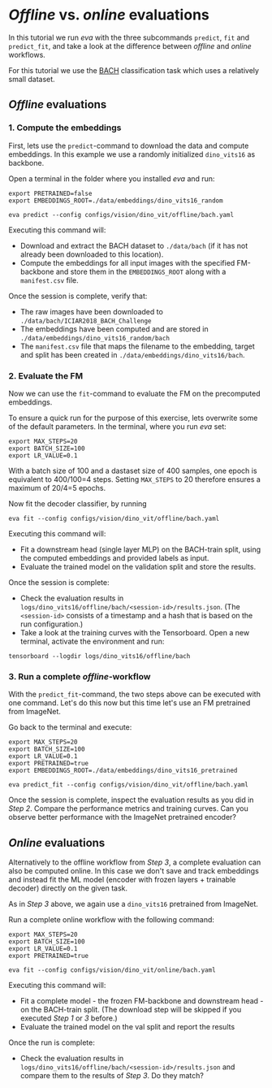 # *Offline* vs. *online* evaluations

In this tutorial we run *eva* with the three subcommands `predict`, `fit` and `predict_fit`, and take a look at the difference between *offline* and *online* workflows.

For this tutorial we use the [BACH](../../datasets/bach.md) classification task which uses a relatively small dataset.

## *Offline* evaluations

### 1. Compute the embeddings

First, lets use the `predict`-command to download the data and compute embeddings. In this example we use a randomly initialized `dino_vits16` as backbone.

Open a terminal in the folder where you installed *eva* and run:
```
export PRETRAINED=false
export EMBEDDINGS_ROOT=./data/embeddings/dino_vits16_random

eva predict --config configs/vision/dino_vit/offline/bach.yaml
```

Executing this command will:

 - Download and extract the BACH dataset to `./data/bach` (if it has not already been downloaded to this location).
 - Compute the embeddings for all input images with the specified FM-backbone and store them in the `EMBEDDINGS_ROOT` along with a `manifest.csv` file.

Once the session is complete, verify that:

- The raw images have been downloaded to `./data/bach/ICIAR2018_BACH_Challenge`
- The embeddings have been computed and are stored in `./data/embeddings/dino_vits16_random/bach`
- The `manifest.csv` file that maps the filename to the embedding, target and split has been created in `./data/embeddings/dino_vits16/bach`.

### 2. Evaluate the FM 

Now we can use the `fit`-command to evaluate the FM on the precomputed embeddings.

To ensure a quick run for the purpose of this exercise, lets overwrite some of the default parameters. In the terminal, where you run *eva* set:
```
export MAX_STEPS=20
export BATCH_SIZE=100
export LR_VALUE=0.1
```
With a batch size of 100 and a dastaset size of 400 samples, one epoch is equivalent to 400/100=4 steps. Setting `MAX_STEPS` to 20 therefore ensures a maximum of 20/4=5 epochs.

Now fit the decoder classifier, by running
```
eva fit --config configs/vision/dino_vit/offline/bach.yaml
```

Executing this command will:

 - Fit a downstream head (single layer MLP) on the BACH-train split, using the computed embeddings and provided labels as input.
 - Evaluate the trained model on the validation split and store the results.

Once the session is complete:

- Check the evaluation results in `logs/dino_vits16/offline/bach/<session-id>/results.json`. (The `<session-id>` consists of a timestamp and a hash that is based on the run configuration.)
- Take a look at the training curves with the Tensorboard. Open a new terminal, activate the environment and run:
```
tensorboard --logdir logs/dino_vits16/offline/bach
```

### 3. Run a complete *offline*-workflow

With the `predict_fit`-command, the two steps above can be executed with one command. Let's do this now but this time let's use an FM pretrained from ImageNet.

Go back to the terminal and execute:
```
export MAX_STEPS=20
export BATCH_SIZE=100
export LR_VALUE=0.1
export PRETRAINED=true
export EMBEDDINGS_ROOT=./data/embeddings/dino_vits16_pretrained

eva predict_fit --config configs/vision/dino_vit/offline/bach.yaml
```

Once the session is complete, inspect the evaluation results as you did in *Step 2*. Compare the performance metrics and training curves. Can you observe better performance with the ImageNet pretrained encoder?

## *Online* evaluations

Alternatively to the offline workflow from *Step 3*, a complete evaluation can also be computed online. In this case we don't save and track embeddings and instead fit the ML model (encoder with frozen layers + trainable decoder) directly on the given task.

As in *Step 3* above, we again use a `dino_vits16` pretrained from ImageNet. 

Run a complete online workflow with the following command:
```
export MAX_STEPS=20
export BATCH_SIZE=100
export LR_VALUE=0.1
export PRETRAINED=true

eva fit --config configs/vision/dino_vit/online/bach.yaml
```

Executing this command will:

 - Fit a complete model - the frozen FM-backbone and downstream head - on the BACH-train split. (The download step will be skipped if you executed *Step 1* or *3* before.)
 - Evaluate the trained model on the val split and report the results

Once the run is complete:

- Check the evaluation results in `logs/dino_vits16/offline/bach/<session-id>/results.json` and compare them to the results of *Step 3*. Do they match? 
